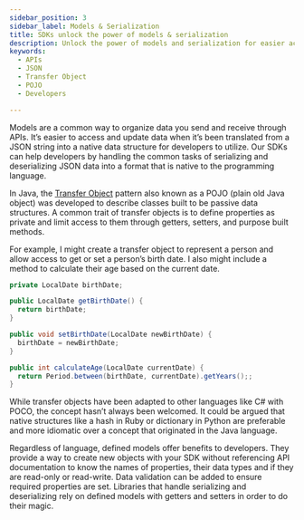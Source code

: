 ```yaml
---
sidebar_position: 3
sidebar_label: Models & Serialization
title: SDKs unlock the power of models & serialization
description: Unlock the power of models and serialization for easier access to data in APIs. Create objects without referencing API documentation and add data validation. 
keywords:
  - APIs
  - JSON
  - Transfer Object
  - POJO
  - Developers

---
```


Models are a common way to organize data you send and receive through APIs. It’s easier to access and update data when it’s been translated from a JSON string into a native data structure for developers to utilize. Our SDKs can help developers by handling the common tasks of serializing and deserializing JSON data into a format that is native to the programming language.

In Java, the [Transfer Object](https://www.geeksforgeeks.org/transfer-object-pattern-in-java/) pattern also known as a POJO (plain old Java object) was developed to describe classes built to be passive data structures. A common trait of transfer objects is to define properties as private and limit access to them through getters, setters, and purpose built methods. 

For example, I might create a transfer object to represent a person and allow access to get or set a person’s birth date. I also might include a method to calculate their age based on the current date.

``` java
private LocalDate birthDate;

public LocalDate getBirthDate() {
  return birthDate;
}

public void setBirthDate(LocalDate newBirthDate) {
  birthDate = newBirthDate;
}

public int calculateAge(LocalDate currentDate) {
  return Period.between(birthDate, currentDate).getYears();;
}
```

While transfer objects have been adapted to other languages like C# with POCO, the concept hasn’t always been welcomed. It could be argued that native structures like a hash in Ruby or dictionary in Python are preferable and more idiomatic over a concept that originated in the Java language.

Regardless of language, defined models offer benefits to developers. They provide a way to create new objects with your SDK without referencing API documentation to know the names of properties, their data types and if they are read-only or read-write. Data validation can be added to ensure required properties are set. Libraries that handle serializing and deserializing rely on defined models with getters and setters in order to do their magic.  

